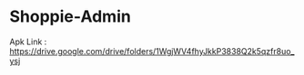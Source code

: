 # Shoppie-Admin

Apk Link : https://drive.google.com/drive/folders/1WgjWV4fhyJkkP3838Q2k5qzfr8uo_ysj
